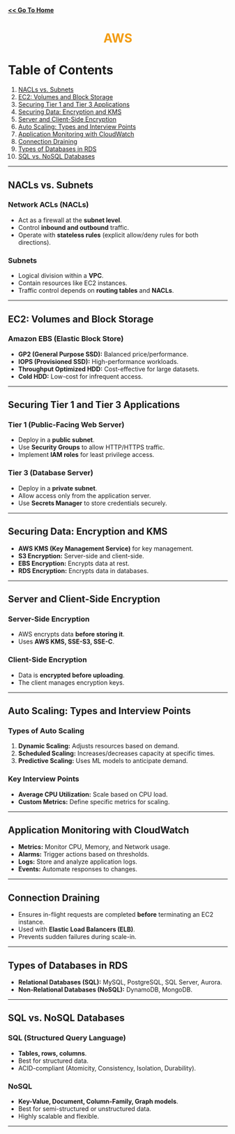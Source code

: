 **[<< Go To Home](/interviewprep)**

<div align="center">
    <h1><span style="color:#f39c12;">AWS</span></h1>
</div>

# Table of Contents

1. [NACLs vs. Subnets](#nacls-vs-subnets)
1. [EC2: Volumes and Block Storage](#ec2-volumes-and-block-storage)
1. [Securing Tier 1 and Tier 3 Applications](#securing-tier-1-and-tier-3-applications)
1. [Securing Data: Encryption and KMS](#securing-data-encryption-and-kms)
1. [Server and Client-Side Encryption](#server-and-client-side-encryption)
1. [Auto Scaling: Types and Interview Points](#auto-scaling-types-and-interview-points)
1. [Application Monitoring with CloudWatch](#application-monitoring-with-cloudwatch)
1. [Connection Draining](#connection-draining)
1. [Types of Databases in RDS](#types-of-databases-in-rds)
1. [SQL vs. NoSQL Databases](#sql-vs-nosql-databases)

---

## NACLs vs. Subnets

### Network ACLs (NACLs)

- Act as a firewall at the **subnet level**.
- Control **inbound and outbound** traffic.
- Operate with **stateless rules** (explicit allow/deny rules for both directions).

### Subnets

- Logical division within a **VPC**.
- Contain resources like EC2 instances.
- Traffic control depends on **routing tables** and **NACLs**.

---

## EC2: Volumes and Block Storage

### Amazon EBS (Elastic Block Store)

- **GP2 (General Purpose SSD):** Balanced price/performance.
- **IOPS (Provisioned SSD):** High-performance workloads.
- **Throughput Optimized HDD:** Cost-effective for large datasets.
- **Cold HDD:** Low-cost for infrequent access.

---

## Securing Tier 1 and Tier 3 Applications

### Tier 1 (Public-Facing Web Server)

- Deploy in a **public subnet**.
- Use **Security Groups** to allow HTTP/HTTPS traffic.
- Implement **IAM roles** for least privilege access.

### Tier 3 (Database Server)

- Deploy in a **private subnet**.
- Allow access only from the application server.
- Use **Secrets Manager** to store credentials securely.

---

## Securing Data: Encryption and KMS

- **AWS KMS (Key Management Service)** for key management.
- **S3 Encryption:** Server-side and client-side.
- **EBS Encryption:** Encrypts data at rest.
- **RDS Encryption:** Encrypts data in databases.

---

## Server and Client-Side Encryption

### Server-Side Encryption

- AWS encrypts data **before storing it**.
- Uses **AWS KMS, SSE-S3, SSE-C**.

### Client-Side Encryption

- Data is **encrypted before uploading**.
- The client manages encryption keys.

---

## Auto Scaling: Types and Interview Points

### Types of Auto Scaling

1. **Dynamic Scaling:** Adjusts resources based on demand.
2. **Scheduled Scaling:** Increases/decreases capacity at specific times.
3. **Predictive Scaling:** Uses ML models to anticipate demand.

### Key Interview Points

- **Average CPU Utilization:** Scale based on CPU load.
- **Custom Metrics:** Define specific metrics for scaling.

---

## Application Monitoring with CloudWatch

- **Metrics:** Monitor CPU, Memory, and Network usage.
- **Alarms:** Trigger actions based on thresholds.
- **Logs:** Store and analyze application logs.
- **Events:** Automate responses to changes.

---

## Connection Draining

- Ensures in-flight requests are completed **before** terminating an EC2 instance.
- Used with **Elastic Load Balancers (ELB)**.
- Prevents sudden failures during scale-in.

---

## Types of Databases in RDS

- **Relational Databases (SQL):** MySQL, PostgreSQL, SQL Server, Aurora.
- **Non-Relational Databases (NoSQL):** DynamoDB, MongoDB.

---

## SQL vs. NoSQL Databases

### SQL (Structured Query Language)

- **Tables, rows, columns**.
- Best for structured data.
- ACID-compliant (Atomicity, Consistency, Isolation, Durability).

### NoSQL

- **Key-Value, Document, Column-Family, Graph models**.
- Best for semi-structured or unstructured data.
- Highly scalable and flexible.

---
